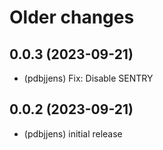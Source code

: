 # Older changes
## 0.0.3 (2023-09-21)

- (pdbjjens) Fix: Disable SENTRY

## 0.0.2 (2023-09-21)

- (pdbjjens) initial release
